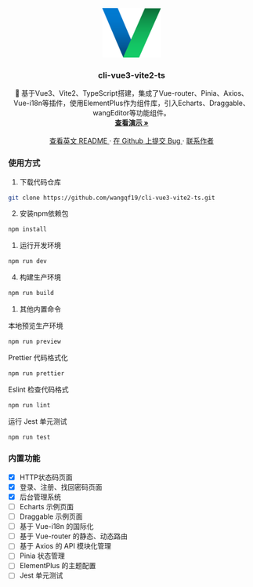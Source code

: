 <div align="center">
  <a href="https://github.com/wangqf19/fage-cli">
    <img src="docs/logo.png" alt="Logo" width="120" height="auto">
  </a>

  <h3 align="center">cli-vue3-vite2-ts</h3>

  <p align="center">
    🎄 基于Vue3、Vite2、TypeScript搭建，集成了Vue-router、Pinia、Axios、Vue-i18n等插件，使用ElementPlus作为组件库，引入Echarts、Draggable、wangEditor等功能组件。
    <br />
    <a href="https://github.com/wangqf19/cli-vue3-vite2-ts/docs/"><strong>查看演示 »</strong></a>
    <br />
    <br />
    <a href="https://github.com/wangqf19/cli-vue3-vite2-ts/README.md">查看英文 README  </a>
    ·
    <a href="https://github.com/wangqf19/cli-vue3-vite2-ts/issues">在 Github 上提交 Bug  </a>
    ·
    <a href="mailto:wangqf19@189.cn">联系作者</a>
  </p>
</div>
 
### 使用方式

1. 下载代码仓库

```sh
git clone https://github.com/wangqf19/cli-vue3-vite2-ts.git
```

2. 安装npm依赖包
   
```sh
npm install
```

1. 运行开发环境

```sh
npm run dev
```

4. 构建生产环境

```sh
npm run build
```

1. 其他内置命令

本地预览生产环境<br/>
```sh
npm run preview
```

Prettier 代码格式化<br/>
```sh
npm run prettier
```

Eslint 检查代码格式<br/>
```sh
npm run lint
```

运行 Jest 单元测试<br/>
```sh
npm run test
```

### 内置功能

- [x] HTTP状态码页面
- [x] 登录、注册、找回密码页面
- [x] 后台管理系统
- [ ] Echarts 示例页面
- [ ] Draggable 示例页面
- [ ] 基于 Vue-i18n 的国际化
- [ ] 基于 Vue-router 的静态、动态路由
- [ ] 基于 Axios 的 API 模块化管理  
- [ ] Pinia 状态管理
- [ ] ElementPlus 的主题配置
- [ ] Jest 单元测试 
